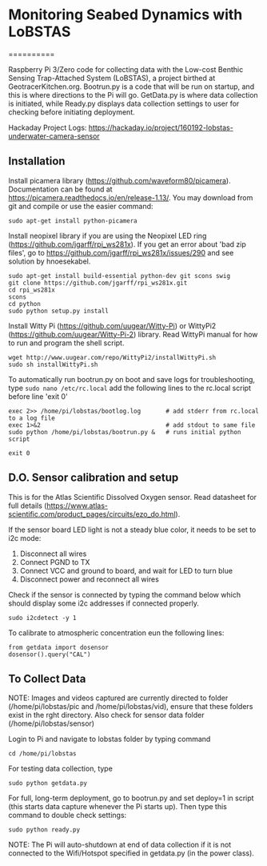 # Monitoring Seabed Dynamics with LoBSTAS
==========

Raspberry Pi 3/Zero code for collecting data with the Low-cost Benthic Sensing Trap-Attached System (LoBSTAS), a project birthed at GeotracerKitchen.org. Bootrun.py is a code that will be run on startup, and this is where directions to the Pi will go. GetData.py is where data collection is initiated, while Ready.py displays data collection settings to user for checking before initiating deployment. 

Hackaday Project Logs:
https://hackaday.io/project/160192-lobstas-underwater-camera-sensor


## Installation

Install picamera library (https://github.com/waveform80/picamera). Documentation can be found at https://picamera.readthedocs.io/en/release-1.13/. You may download from git and compile or use the easier command:
```shell
sudo apt-get install python-picamera
```

Install neopixel library if you are using the Neopixel LED ring (https://github.com/jgarff/rpi_ws281x). If you get an error about 'bad zip files', go to https://github.com/jgarff/rpi_ws281x/issues/290 and see solution by hnoesekabel.
```
sudo apt-get install build-essential python-dev git scons swig
git clone https://github.com/jgarff/rpi_ws281x.git
cd rpi_ws281x
scons
cd python
sudo python setup.py install
```

Install Witty Pi (https://github.com/uugear/Witty-Pi) or WittyPi2 (https://github.com/uugear/Witty-Pi-2) library. Read WittyPi manual for how to run and program the shell script.
```
wget http://www.uugear.com/repo/WittyPi2/installWittyPi.sh
sudo sh installWittyPi.sh
```

To automatically run bootrun.py on boot and save logs for troubleshooting, type `sudo nano /etc/rc.local` add the following lines to the rc.local script before line 'exit 0'

    exec 2>> /home/pi/lobstas/bootlog.log       # add stderr from rc.local to a log file
    exec 1>&2                                   # add stdout to same file
    sudo python /home/pi/lobstas/bootrun.py &   # runs initial python script
    
    exit 0

    
## D.O. Sensor calibration and setup
This is for the Atlas Scientific Dissolved Oxygen sensor. Read datasheet for full details (https://www.atlas-scientific.com/product_pages/circuits/ezo_do.html).

If the sensor board LED light is not a steady blue color, it needs to be set to i2c mode:

1. Disconnect all wires
2. Connect PGND to TX
3. Connect VCC and ground to board, and wait for LED to turn blue
4. Disconnect power and reconnect all wires

Check if the sensor is connected by typing the command below which should display some i2c addresses if connected properly.
```
sudo i2cdetect -y 1
```
To calibrate to atmospheric concentration eun the following lines:

    from getdata import dosensor
    dosensor().query("CAL")
    
## To Collect Data
NOTE: Images and videos captured are currently directed to folder (/home/pi/lobstas/pic and /home/pi/lobstas/vid), ensure that these folders exist in the rght directory. Also check for sensor data folder (/home/pi/lobstas/sensor)

Login to Pi and navigate to lobstas folder by typing command
```shell
cd /home/pi/lobstas
```
For testing data collection, type
```shell
sudo python getdata.py
```
For full, long-term deployment, go to bootrun.py and set deploy=1 in script (this starts data capture whenever the Pi starts up). Then type this command to double check settings:
```shell
sudo python ready.py
```
NOTE: The Pi will auto-shutdown at end of data collection if it is not connected to the Wifi/Hotspot specified in getdata.py (in the power class).
